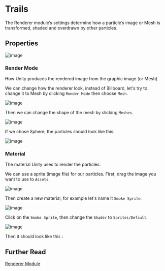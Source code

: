 # Trails

The Renderer module’s settings determine how a particle’s image or Mesh is transformed, shaded and overdrawn by other particles.

## Properties

![image](https://github.com/cg20231d/unity-graphics-info-mabar/assets/58579201/6e093d44-a968-429f-8839-244c9feadd36)

### Render Mode

How Unity produces the rendered image from the graphic image (or Mesh).

We can change how the renderer look, instead of Billboard, let's try to change it to Mesh by clicking `Render Mode` then choose `Mesh`.

![image](https://github.com/cg20231d/unity-graphics-info-mabar/assets/58579201/2762af2f-28b3-4b79-98a3-99f573929731)

Then we can change the shape of the mesh by clicking `Meshes`.

![image](https://github.com/cg20231d/unity-graphics-info-mabar/assets/58579201/8a49bee1-98af-47a6-a591-c073ef52da61)

If we chose Sphere, the particles should look like this:

![image](https://github.com/cg20231d/unity-graphics-info-mabar/assets/58579201/a304fe9a-3cf1-4abe-a68a-f7570d58bbe2)

### Material

The material Unity uses to render the particles.

We can use a sprite (image file) for our particles. First, drag the image you want to use to `Assets`.

![image](https://github.com/cg20231d/unity-graphics-info-mabar/assets/58579201/9951bdfc-19a5-48b3-b85f-5759f293b4cc)

Then create a new material, for example let's name it `Smoke Sprite`.

![image](https://github.com/cg20231d/unity-graphics-info-mabar/assets/58579201/338714f1-9503-4902-ae74-3251baf14ba9)

Click on the `Smoke Sprite`, then change the `Shader` to `Sprites/Default`.

![image](https://github.com/cg20231d/unity-graphics-info-mabar/assets/58579201/039d8099-7653-41f4-9694-355aba3ccdf9)

Then it should look like this :



## Further Read

[Renderer Module](https://docs.unity3d.com/Manual/PartSysRendererModule.html)